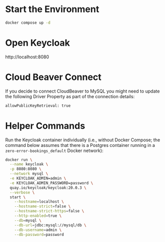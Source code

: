 # Start the Environment

```bash
docker compose up -d
```

# Open Keycloak

http://localhost:8080

# Cloud Beaver Connect

If you decide to connect CloudBeaver to MySQL you might need to update the following Driver Property as part of the connection details:

```bash
allowPublicKeyRetrieval: true
```

# Helper Commands

Run the Keycloak container individually (i.e., without Docker Compose; the command below assumes that there is a Postgres container running in a `zero-error-bookings_default` Docker network):

```bash
docker run \
  --name keycloak \
  -p 8080:8080 \
  --network mysql \
  -e KEYCLOAK_ADMIN=admin \
  -e KEYCLOAK_ADMIN_PASSWORD=password \
  quay.io/keycloak/keycloak:20.0.3 \
  --verbose \
  start \
    --hostname=localhost \
    --hostname-strict=false \
    --hostname-strict-https=false \
    --http-enabled=true \
    --db=mysql \
    --db-url=jdbc:mysql://mysql/db \
    --db-username=admin \
    --db-password=password
```
